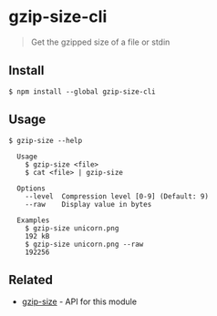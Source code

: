 # gzip-size-cli

> Get the gzipped size of a file or stdin

## Install

```
$ npm install --global gzip-size-cli
```

## Usage

```
$ gzip-size --help

  Usage
    $ gzip-size <file>
    $ cat <file> | gzip-size

  Options
    --level  Compression level [0-9] (Default: 9)
    --raw    Display value in bytes

  Examples
    $ gzip-size unicorn.png
    192 kB
    $ gzip-size unicorn.png --raw
    192256
```

## Related

- [gzip-size](https://github.com/sindresorhus/gzip-size) - API for this module
